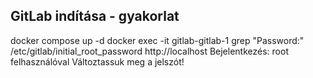 ## GitLab indítása - gyakorlat
docker compose up -d
docker exec -it gitlab-gitlab-1 grep "Password:" /etc/gitlab/initial_root_password
http://localhost
Bejelentkezés: root felhasználóval
Változtassuk meg a jelszót!